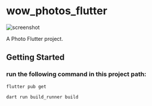 # wow_photos_flutter
![screenshot](https://github.com/shaopx/wow_photos_flutter/blob/master/assets/demo.gif)

A Photo Flutter project.

## Getting Started

### run the following command in this project path: 

`flutter pub get`

`dart run build_runner build`   




